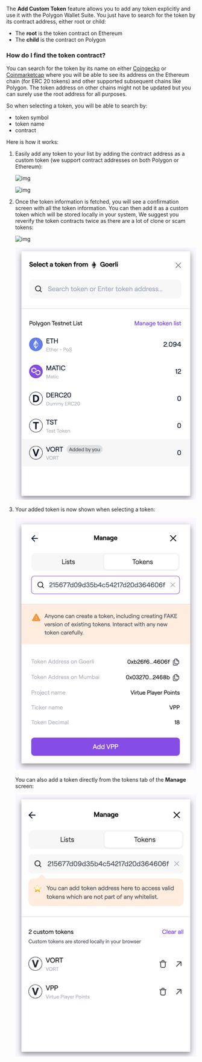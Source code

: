 The **Add Custom Token** feature allows you to add any token explicitly and use it with the Polygon Wallet Suite. You just have to search for the token by its contract address, either root or child:

* The **root** is the token contract on Ethereum
* The **child** is the contract on Polygon

### How do I find the token contract?

You can search for the token by its name on either [Coingecko](http://coingecko.com) or [Coinmarketcap](https://coinmarketcap.com/) where you will be able to see its address on the Ethereum chain (for ERC 20 tokens) and other supported subsequent chains like Polygon. The token address on other chains might not be updated but you can surely use the root address for all purposes.

So when selecting a token, you will be able to search by:
* token symbol
* token name
* contract

Here is how it works:

1. Easily add any token to your list by adding the contract address as a custom token (we support contract addresses on both Polygon or Ethereum):

    ![img](../../img/tools/wallet/wallet-bridge/001.png)

    ![img](../../img/tools/wallet/wallet-bridge/002.png)

2. Once the token information is fetched, you will see a confirmation screen with all the token information. You can then add it as a custom token which will be stored locally in your system, We suggest you reverify the token contracts twice as there are a lot of clone or scam tokens:

    ![img](../../img/tools/wallet/wallet-bridge/003.png)

    ![img](../../../img/tools/wallet/wallet-bridge/004.png)

3. Your added token is now shown when selecting a token:

    ![img](../../../img/tools/wallet/wallet-bridge/005.png)

    You can also add a token directly from the tokens tab of the **Manage** screen:

    ![img](../../../img/tools/wallet/wallet-bridge/006.png)